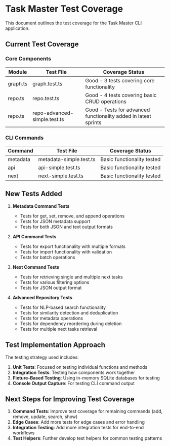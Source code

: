 # Task Master Test Coverage

This document outlines the test coverage for the Task Master CLI application.

## Current Test Coverage

### Core Components

| Module       | Test File                    | Coverage Status |
|--------------|------------------------------|----------------|
| graph.ts     | graph.test.ts                | Good - 3 tests covering core functionality |
| repo.ts      | repo.test.ts                 | Good - 4 tests covering basic CRUD operations |
| repo.ts      | repo-advanced-simple.test.ts | Good - Tests for advanced functionality added in latest sprints |

### CLI Commands

| Command      | Test File                    | Coverage Status |
|--------------|------------------------------|----------------|
| metadata     | metadata-simple.test.ts      | Basic functionality tested |
| api          | api-simple.test.ts           | Basic functionality tested |
| next         | next-simple.test.ts          | Basic functionality tested |

## New Tests Added

1. **Metadata Command Tests**
   - Tests for get, set, remove, and append operations
   - Tests for JSON metadata support
   - Tests for both JSON and text output formats

2. **API Command Tests**
   - Tests for export functionality with multiple formats
   - Tests for import functionality with validation
   - Tests for batch operations

3. **Next Command Tests**
   - Tests for retrieving single and multiple next tasks
   - Tests for various filtering options
   - Tests for JSON output format

4. **Advanced Repository Tests**
   - Tests for NLP-based search functionality
   - Tests for similarity detection and deduplication
   - Tests for metadata operations
   - Tests for dependency reordering during deletion
   - Tests for multiple next tasks retrieval

## Test Implementation Approach

The testing strategy used includes:

1. **Unit Tests**: Focused on testing individual functions and methods
2. **Integration Tests**: Testing how components work together
3. **Fixture-Based Testing**: Using in-memory SQLite databases for testing
4. **Console Output Capture**: For testing CLI command output

## Next Steps for Improving Test Coverage

1. **Command Tests**: Improve test coverage for remaining commands (add, remove, update, search, show)
2. **Edge Cases**: Add more tests for edge cases and error handling
3. **Integration Testing**: Add more integration tests for end-to-end workflows
4. **Test Helpers**: Further develop test helpers for common testing patterns